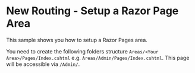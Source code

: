 # New Routing - Setup a Razor Page Area

This sample shows you how to setup a Razor Pages area.

You need to create the following folders structure `Areas/<Your Area>/Pages/Index.cshtml` e.g. `Areas/Admin/Pages/Index.cshtml`. This page will be accessible via `/Admin/`.